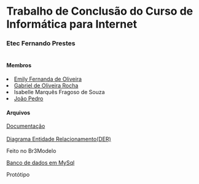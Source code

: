 # Trabalho de Conclusão do Curso de Informática para Internet

<h3>Etec Fernando Prestes</h3>

#

<h4>Membros</h4>
  <li><a href="https://github.com/emilyfernanda">Emily Fernanda de Oliveira</a>
  <li><a href="https://github.com/Gabriel-Dev-Oliveira">Gabriel de Oliveira Rocha</a>
  <li>Isabelle Marquês Fragoso de Souza
  <li><a href="https://github.com/joao-pedro01">João Pedro</a>

<h4>Arquivos</h4>
  <a href="https://github.com/joao-pedro01/AjudadoBem/blob/master/files/AjudaDoBem.pdf">Documentação</a><br><br>
  <a href="https://github.com/joao-pedro01/AjudadoBem/blob/master/files/tcc.brM3">Diagrama Entidade Relacionamento(DER)</a>
  <p>Feito no Br3Modelo</p>
  <a href="https://github.com/joao-pedro01/AjudadoBem/blob/master/files/ajuda_do_bem.sql">Banco de dados em MySql</a>
  <p>Protótipo</p>